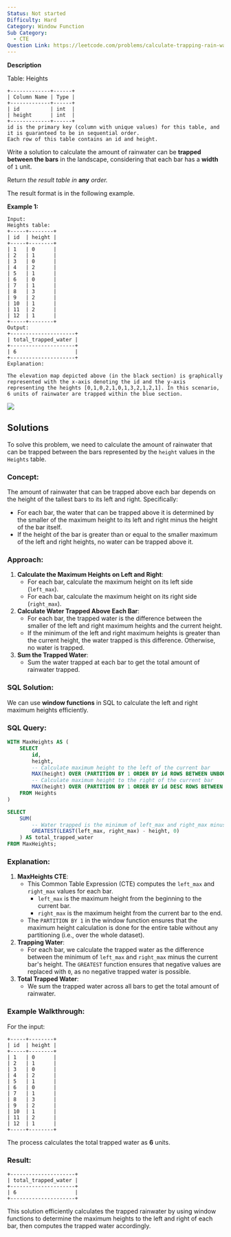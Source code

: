 ```yaml
---
Status: Not started
Difficulty: Hard
Category: Window Function
Sub Category:
  - CTE
Question Link: https://leetcode.com/problems/calculate-trapping-rain-water
---
```

**Description**

Table: Heights

```Plain
+-------------+------+
| Column Name | Type |
+-------------+------+
| id          | int  |
| height      | int  |
+-------------+------+
id is the primary key (column with unique values) for this table, and it is guaranteed to be in sequential order.
Each row of this table contains an id and height.
```

Write a solution to calculate the amount of rainwater can be **trapped between the bars** in the landscape, considering that each bar has a **width** of `1` unit.

Return _the result table in_ **any** _order._

The result format is in the following example.

**Example 1:**

```Plain
Input:
Heights table:
+-----+--------+
| id  | height |
+-----+--------+
| 1   | 0      |
| 2   | 1      |
| 3   | 0      |
| 4   | 2      |
| 5   | 1      |
| 6   | 0      |
| 7   | 1      |
| 8   | 3      |
| 9   | 2      |
| 10  | 1      |
| 11  | 2      |
| 12  | 1      |
+-----+--------+
Output:
+---------------------+
| total_trapped_water |
+---------------------+
| 6                   |
+---------------------+
Explanation:

The elevation map depicted above (in the black section) is graphically represented with the x-axis denoting the id and the y-axis representing the heights [0,1,0,2,1,0,1,3,2,1,2,1]. In this scenario, 6 units of rainwater are trapped within the blue section.
```

[![](https://camo.githubusercontent.com/154fa21febcce0738fb75cae0339afc2bde5b5401d06cfe70887f8e562efc2fa/68747470733a2f2f666173746c792e6a7364656c6976722e6e65742f67682f646f6f63732f6c656574636f6465406d61696e2f736f6c7574696f6e2f333030302d333039392f333036312e43616c63756c6174652532305472617070696e672532305261696e25323057617465722f696d616765732f7472617070696e675f7261696e5f77617465722e706e67)](https://camo.githubusercontent.com/154fa21febcce0738fb75cae0339afc2bde5b5401d06cfe70887f8e562efc2fa/68747470733a2f2f666173746c792e6a7364656c6976722e6e65742f67682f646f6f63732f6c656574636f6465406d61696e2f736f6c7574696f6e2f333030302d333039392f333036312e43616c63756c6174652532305472617070696e672532305261696e25323057617465722f696d616765732f7472617070696e675f7261696e5f77617465722e706e67)

## Solutions

To solve this problem, we need to calculate the amount of rainwater that can be trapped between the bars represented by the `height` values in the `Heights` table.

### **Concept:**

The amount of rainwater that can be trapped above each bar depends on the height of the tallest bars to its left and right. Specifically:

- For each bar, the water that can be trapped above it is determined by the smaller of the maximum height to its left and right minus the height of the bar itself.
- If the height of the bar is greater than or equal to the smaller maximum of the left and right heights, no water can be trapped above it.

### **Approach:**

1. **Calculate the Maximum Heights on Left and Right**:
    - For each bar, calculate the maximum height on its left side (`left_max`).
    - For each bar, calculate the maximum height on its right side (`right_max`).
2. **Calculate Water Trapped Above Each Bar**:
    - For each bar, the trapped water is the difference between the smaller of the left and right maximum heights and the current height.
    - If the minimum of the left and right maximum heights is greater than the current height, the water trapped is this difference. Otherwise, no water is trapped.
3. **Sum the Trapped Water**:
    - Sum the water trapped at each bar to get the total amount of rainwater trapped.

### **SQL Solution:**

We can use **window functions** in SQL to calculate the left and right maximum heights efficiently.

### **SQL Query**:

```SQL
WITH MaxHeights AS (
    SELECT
        id,
        height,
        -- Calculate maximum height to the left of the current bar
        MAX(height) OVER (PARTITION BY 1 ORDER BY id ROWS BETWEEN UNBOUNDED PRECEDING AND CURRENT ROW) AS left_max,
        -- Calculate maximum height to the right of the current bar
        MAX(height) OVER (PARTITION BY 1 ORDER BY id DESC ROWS BETWEEN CURRENT ROW AND UNBOUNDED FOLLOWING) AS right_max
    FROM Heights
)

SELECT
    SUM(
        -- Water trapped is the minimum of left_max and right_max minus the height of the current bar
        GREATEST(LEAST(left_max, right_max) - height, 0)
    ) AS total_trapped_water
FROM MaxHeights;
```

### **Explanation**:

1. **MaxHeights CTE**:
    - This Common Table Expression (CTE) computes the `left_max` and `right_max` values for each bar.
        - `left_max` is the maximum height from the beginning to the current bar.
        - `right_max` is the maximum height from the current bar to the end.
    - The `PARTITION BY 1` in the window function ensures that the maximum height calculation is done for the entire table without any partitioning (i.e., over the whole dataset).
2. **Trapping Water**:
    - For each bar, we calculate the trapped water as the difference between the minimum of `left_max` and `right_max` minus the current bar's height. The `GREATEST` function ensures that negative values are replaced with `0`, as no negative trapped water is possible.
3. **Total Trapped Water**:
    - We sum the trapped water across all bars to get the total amount of rainwater.

### **Example Walkthrough**:

For the input:

```Plain
+-----+--------+
| id  | height |
+-----+--------+
| 1   | 0      |
| 2   | 1      |
| 3   | 0      |
| 4   | 2      |
| 5   | 1      |
| 6   | 0      |
| 7   | 1      |
| 8   | 3      |
| 9   | 2      |
| 10  | 1      |
| 11  | 2      |
| 12  | 1      |
+-----+--------+
```

The process calculates the total trapped water as **6** units.

### **Result**:

```Plain
+---------------------+
| total_trapped_water |
+---------------------+
| 6                   |
+---------------------+
```

This solution efficiently calculates the trapped rainwater by using window functions to determine the maximum heights to the left and right of each bar, then computes the trapped water accordingly.